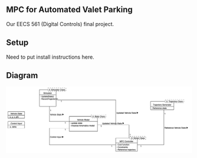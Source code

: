 ## MPC for Automated Valet Parking
Our EECS 561 (Digital Controls) final project.

## Setup
Need to put install instructions here.

## Diagram
![Diagram](doc/diagram.png)
